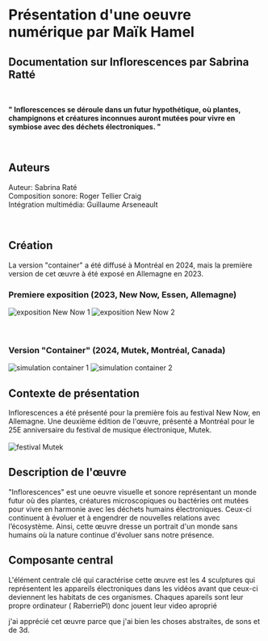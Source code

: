 




# Présentation d'une oeuvre numérique par Maïk Hamel



## Documentation sur Inflorescences par Sabrina Ratté


</br>

**" Inflorescences se déroule dans un futur hypothétique, où plantes, champignons et créatures inconnues auront mutées pour vivre en symbiose avec des déchets électroniques. "** 

</br>


## Auteurs

Auteur: Sabrina Raté </br>
Composition sonore: Roger Tellier Craig </br>
Intégration multimédia: Guillaume Arseneault </br>

</br>



## Création

La version "container" a été diffusé à Montréal en 2024, mais la première version de cet œuvre à été exposé en Allemagne en 2023. 

### Premiere exposition (2023, New Now, Essen, Allemagne) </br>
![exposition New Now 1](https://_inflorescence.gitlab.io/mutek2024/annexes/venues/media/Zollverein_3.jpeg)
![exposition New Now 2](https://_inflorescence.gitlab.io/mutek2024/annexes/venues/media/Zollverein_2.jpeg)
</br>
</br>
</br>
### Version "Container" (2024, Mutek, Montréal, Canada)
![simulation container 1](https://_inflorescence.gitlab.io/mutek2024/simulation/Sabrina_Ratt%C3%A9_simulation_20240627_1.jpg)
![simulation container 2](https://_inflorescence.gitlab.io/mutek2024/simulation/Sabrina_Ratt%C3%A9_simulation_20240627_3.jpg)




## Contexte de présentation


Inflorescences a été présenté pour la première fois au festival New Now, en Allemagne. Une deuxième édition de l'œuvre, présenté a Montréal pour le 25E anniversaire du festival de musique électronique, Mutek. </br> </br>
![festival Mutek](https://medias.mutek.org/montreal/_1200x630_crop_center-center_82_none/ThumbnailORG.png?mtime=1710174308)





## Description de l'œuvre

"Inflorescences" est une oeuvre visuelle et sonore représentant un monde futur où des plantes, créatures microscopiques ou bactéries ont mutées pour vivre en harmonie avec les déchets humains électroniques. Ceux-ci continuent à évoluer et à engendrer de nouvelles relations avec l’écosystème. Ainsi, cette œuvre dresse un portrait d'un monde sans humains où la nature continue d'évoluer sans notre présence.







## Composante central

L'élément centrale clé qui caractérise cette œuvre est les 4 sculptures qui représentent les appareils électroniques dans les vidéos avant que ceux-ci deviennent les habitats de ces organismes. Chaques apareils sont leur propre ordinateur ( RaberriePI) donc jouent leur video aproprié


j'ai apprécié cet œuvre parce que j'ai bien les choses abstraites, de sons et de 3d. 



